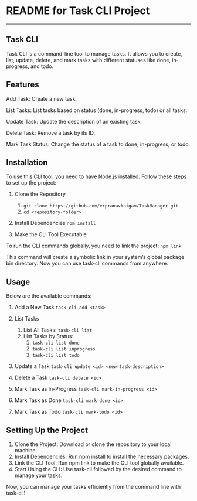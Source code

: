 
# README for Task CLI Project

---------------------------------------------

## Task CLI

Task CLI is a command-line tool to manage tasks. It allows you to create, list, update, delete, and mark tasks with different statuses like done, in-progress, and todo.

## Features

Add Task: Create a new task.

List Tasks: List tasks based on status (done, in-progress, todo) or all tasks.

Update Task: Update the description of an existing task.

Delete Task: Remove a task by its ID.

Mark Task Status: Change the status of a task to done, in-progress, or todo.

## Installation

To use this CLI tool, you need to have Node.js installed. Follow these steps to set up the project:

1. Clone the Repository
    1. `git clone https://github.com/erpranavknigam/TaskManager.git`
    2. `cd <repository-folder>`

2. Install Dependencies
    `npm install`

3. Make the CLI Tool Executable


To run the CLI commands globally, you need to link the project:
    `npm link`

This command will create a symbolic link in your system’s global package bin directory. Now you can use task-cli commands from anywhere.

## Usage

Below are the available commands:

1. Add a New Task
    `task-cli add <task>`

2. List Tasks
    1. List All Tasks:
        `task-cli list`
    2. List Tasks by Status:
        1. `task-cli list done`
        2. `task-cli list inprogress`
        3. `task-cli list todo`

3. Update a Task
    `task-cli update <id> <new-task-description>`

4. Delete a Task
    `task-cli delete <id>`

5. Mark Task as In-Progress
    `task-cli mark-in-progress <id>`

6. Mark Task as Done
    `task-cli mark-done <id>`

7. Mark Task as Todo
    `task-cli mark-todo <id>`


## Setting Up the Project

1. Clone the Project: Download or clone the repository to your local machine.
2. Install Dependencies: Run npm install to install the necessary packages.
3. Link the CLI Tool: Run npm link to make the CLI tool globally available.
4. Start Using the CLI: Use task-cli followed by the desired command to manage your tasks.

Now, you can manage your tasks efficiently from the command line with task-cli!